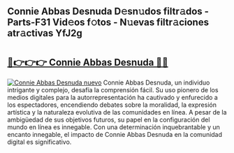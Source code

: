 ## Connie Abbas Desnuda D𝚎sn𝚞dos filtr𝚊dos - Parts-F31 Vid𝚎os f𝚘tos - N𝚞evas filtr𝚊ciones atr𝚊ctivas YfJ2g

# <h2><a href="http://mbb92j.tromn.icu/?c=Connie+Abbas+Desnuda">🔗👉👉👉 Connie Abbas Desnuda 🔗🔗</a></h2>

[![Connie Abbas Desnuda nuevo](https://i.imgur.com/pEAQMta.gif)](http://mbb92j.tromn.icu/?c=Connie+Abbas+Desnuda)
Connie Abbas Desnuda, un individuo intrigante y complejo, desafía la comprensión fácil. Su uso pionero de los medios digitales para la autorrepresentación ha cautivado y enfurecido a los espectadores, encendiendo debates sobre la moralidad, la expresión artística y la naturaleza evolutiva de las comunidades en línea. A pesar de la ambigüedad de sus objetivos futuros, su papel en la configuración del mundo en línea es innegable. Con una determinación inquebrantable y un encanto innegable, el impacto de Connie Abbas Desnuda en la comunidad digital es significativo.
